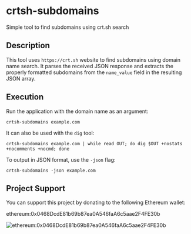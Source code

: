# crtsh-subdomains
Simple tool to find subdomains using crt.sh search

## Description
This tool uses `https://crt.sh` website to find subdomains using domain name search. It parses the received JSON response and extracts the properly formatted subdomains from the `name_value` field in the resulting JSON array.

## Execution
Run the application with the domain name as an argument:
```
crtsh-subdomains example.com
```
It can also be used with the `dig` tool:
```
crtsh-subdomains example.com | while read OUT; do dig $OUT +nostats +nocomments +nocmd; done
```
To output in JSON format, use the `-json` flag:
```
crtsh-subdomains -json example.com
```

## Project Support
You can support this project by donating to the following Ethereum wallet:

ethereum:0x0468DcdE81b69b87ea0A546faA6c5aae2F4FE30b

![ethereum:0x0468DcdE81b69b87ea0A546faA6c5aae2F4FE30b](https://github.com/user-attachments/assets/43858c46-3d18-4899-b42b-55df0b2b1eaa)
